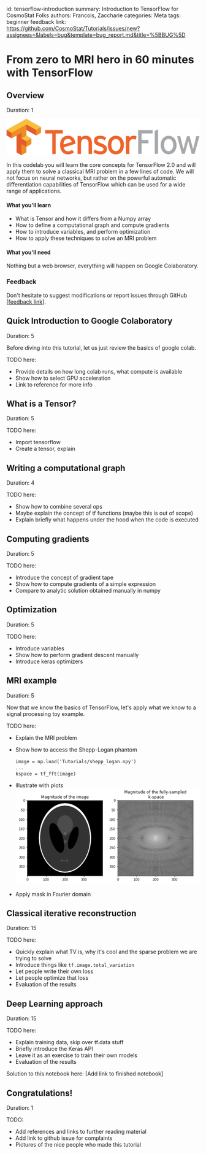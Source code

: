 id: tensorflow-introduction
summary: Introduction to TensorFlow for CosmoStat Folks
authors: Francois, Zaccharie
categories: Meta
tags: beginner
feedback link: https://github.com/CosmoStat/Tutorials/issues/new?assignees=&labels=bug&template=bug_report.md&title=%5BBUG%5D

# From zero to MRI hero in 60 minutes with TensorFlow

## Overview
Duration: 1

![tensorflow](assets/tensorflow_logo.png)

In this codelab you will learn the core concepts for TensorFlow 2.0 and will
apply them to solve a classical MRI problem in a few lines of code. We will not
focus on neural networks, but rather on the powerful automatic differentiation
capabilities of TensorFlow which can be used for a wide range of applications.

#### What you'll learn

- What is Tensor and how it differs from a Numpy array
- How to define a computational graph and compute gradients
- How to introduce variables, and perform optimization
- How to apply these techniques to solve an MRI problem

#### What you'll need

Nothing but a web browser, everything will happen on Google Colaboratory.

### Feedback

Don't hesitate to suggest modifications or report issues through GitHub [[feedback link](https://github.com/CosmoStat/Tutorials/issues/new)].

## Quick Introduction to Google Colaboratory
Duration: 5

Before diving into this tutorial, let us just review the basics of google colab.

TODO here:
 - Provide details on how long colab runs, what compute is available
 - Show how to select GPU acceleration
 - Link to reference for more info

## What is a Tensor?
Duration: 5

TODO here:
  - Import tensorflow
  - Create a tensor, explain

## Writing a computational graph
Duration: 4

TODO here:
  - Show how to combine several ops
  - Maybe explain the concept of tf functions (maybe this is out of scope)
  - Explain briefly what happens under the hood when the code is executed

## Computing gradients
Duration: 5

TODO here:
  - Introduce the concept of gradient tape
  - Show how to compute gradients of a simple expression
  - Compare to analytic solution obtained manually in numpy

## Optimization
Duration: 5

TODO here:
  - Introduce variables
  - Show how to perform gradient descent manually
  - Introduce keras optimizers

## MRI example
Duration: 5

Now that we know the basics of TensorFlow, let's apply what we know to a signal
processing toy example.

TODO here:
  - Explain the MRI problem
  - Show how to access the Shepp-Logan phantom

    ```
    image = np.load('Tutorials/shepp_logan.npy')
    ...
    kspace = tf_fft(image)
    ```
  - Illustrate with plots
  ![Fully sampled Shepp-Logan Phantom](./assets/shepp_logan_fs.png)

  - Apply mask in Fourier domain

## Classical iterative reconstruction
Duration: 15

TODO here:
  - Quickly explain what TV is, why it's cool and the sparse problem we are
  trying to solve
  - Introduce things like `tf.image.total_variation`
  - Let people write their own loss
  - Let people optimize that loss
  - Evaluation of the results

## Deep Learning approach
Duration: 15

TODO here:
  - Explain training data, skip over tf.data stuff
  - Briefly introduce the Keras API
  - Leave it as an exercise to train their own models
  - Evaluation of the results

Solution to this notebook here: [Add link to finished notebook]

## Congratulations!
Duration: 1

TODO:
  - Add references and links to further reading material
  - Add link to github issue for complaints
  - Pictures of the nice people who made this tutorial

